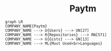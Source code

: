 <h1 align="center">Paytm</h1>

```mermaid
graph LR
COMPANY_NAME{Paytm}
COMPANY_NAME ---> U{Users} ---> UN[27]
COMPANY_NAME ---> R{Repositories} ---> RN[571]
COMPANY_NAME ---> G{Gists} ---> GN[13]
COMPANY_NAME ---> ML{Most Used<br>Languages}
```
